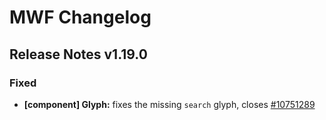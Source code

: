 # MWF Changelog
## Release Notes v1.19.0
### Fixed
* **[component] Glyph:** fixes the missing `search` glyph, closes [#10751289](https://microsoft.visualstudio.com/DefaultCollection/OSGS/_workitems?id=10751289)

